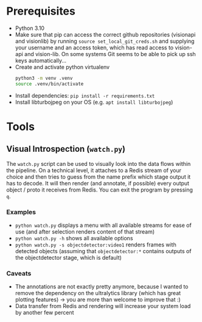 # Prerequisites

- Python 3.10
- Make sure that pip can access the correct github repositories (visionapi and visionlib) by running `source set_local_git_creds.sh` and supplying your username and an access token, which has read access to vision-api and vision-lib. On some systems Git seems to be able to pick up ssh keys automatically...
- Create and activate python virtualenv
    ```sh
    python3 -m venv .venv
    source .venv/bin/activate
    ```
- Install dependencies: `pip install -r requirements.txt`
- Install libturbojpeg on your OS (e.g. `apt install libturbojpeg`)

# Tools

## Visual Introspection (`watch.py`)
The `watch.py` script can be used to visually look into the data flows within the pipeline.
On a technical level, it attaches to a Redis stream of your choice and then tries to guess from the name prefix which stage output it has to decode. 
It will then render (and annotate, if possible) every output object / proto it receives from Redis.
You can exit the program by pressing `q`.

### Examples
- `python watch.py` displays a menu with all available streams for ease of use (and after selection renders content of that stream)
- `python watch.py -h` shows all available options
- `python watch.py -s objectdetector:video1` renders frames with detected objects (assuming that `objectdetector:*` contains outputs of the objectdetector stage, which is default)

### Caveats
- The annotations are not exactly pretty anymore, because I wanted to remove the dependency on the ultralytics library (which has great plotting features) -> you are more than welcome to improve that :)
- Data transfer from Redis and rendering will increase your system load by another few percent
